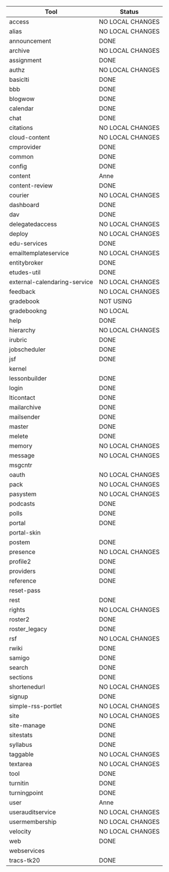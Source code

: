 
| Tool                         | Status           |
| ---------------------------- | ---------------- |
| access                       | NO LOCAL CHANGES |
| alias                        | NO LOCAL CHANGES |
| announcement                 | DONE             |
| archive                      | NO LOCAL CHANGES |
| assignment                   | DONE             |
| authz                        | NO LOCAL CHANGES |
| basiclti                     | DONE             |
| bbb                          | DONE             |
| blogwow                      | DONE             |
| calendar                     | DONE             |
| chat                         | DONE             |
| citations                    | NO LOCAL CHANGES |
| cloud-content                | NO LOCAL CHANGES |
| cmprovider                   | DONE             |
| common                       | DONE             |
| config                       | DONE             |
| content                      | Anne             |
| content-review               | DONE             |
| courier                      | NO LOCAL CHANGES |
| dashboard                    | DONE             |
| dav                          | DONE             |
| delegatedaccess              | NO LOCAL CHANGES |
| deploy                       | NO LOCAL CHANGES |
| edu-services                 | DONE             |
| emailtemplateservice         | NO LOCAL CHANGES |
| entitybroker                 | DONE             |
| etudes-util                  | DONE             |
| external-calendaring-service | NO LOCAL CHANGES |
| feedback                     | NO LOCAL CHANGES |
| gradebook                    | NOT USING        |
| gradebookng                  | NO LOCAL         |
| help                         | DONE             |
| hierarchy                    | NO LOCAL CHANGES |
| irubric                      | DONE             |
| jobscheduler                 | DONE             |
| jsf                          | DONE             |
| kernel                       |                  |
| lessonbuilder                | DONE             |
| login                        | DONE             |
| lticontact                   | DONE             |
| mailarchive                  | DONE             |
| mailsender                   | DONE             |
| master                       | DONE             |
| melete                       | DONE             |
| memory                       | NO LOCAL CHANGES |
| message                      | NO LOCAL CHANGES |
| msgcntr                      |                  |
| oauth                        | NO LOCAL CHANGES |
| pack                         | NO LOCAL CHANGES |
| pasystem                     | NO LOCAL CHANGES |
| podcasts                     | DONE             |
| polls                        | DONE             |
| portal                       | DONE             |
| portal-skin                  |                  |
| postem                       | DONE             |
| presence                     | NO LOCAL CHANGES |
| profile2                     | DONE             |
| providers                    | DONE             |
| reference                    | DONE             |
| reset-pass                   |                  |
| rest                         | DONE             |
| rights                       | NO LOCAL CHANGES |
| roster2                      | DONE             |
| roster_legacy                | DONE             |
| rsf                          | NO LOCAL CHANGES |
| rwiki                        | DONE             |
| samigo                       | DONE             |
| search                       | DONE             |
| sections                     | DONE             |
| shortenedurl                 | NO LOCAL CHANGES |
| signup                       | DONE             |
| simple-rss-portlet           | NO LOCAL CHANGES |
| site                         | NO LOCAL CHANGES |
| site-manage                  | DONE             |
| sitestats                    | DONE             |
| syllabus                     | DONE             |
| taggable                     | NO LOCAL CHANGES |
| textarea                     | NO LOCAL CHANGES |
| tool                         | DONE             |
| turnitin                     | DONE             |
| turningpoint                 | DONE             |
| user                         | Anne             |
| userauditservice             | NO LOCAL CHANGES |
| usermembership               | NO LOCAL CHANGES |
| velocity                     | NO LOCAL CHANGES |
| web                          | DONE             |
| webservices                  |                  |
| tracs-tk20                   | DONE             |
